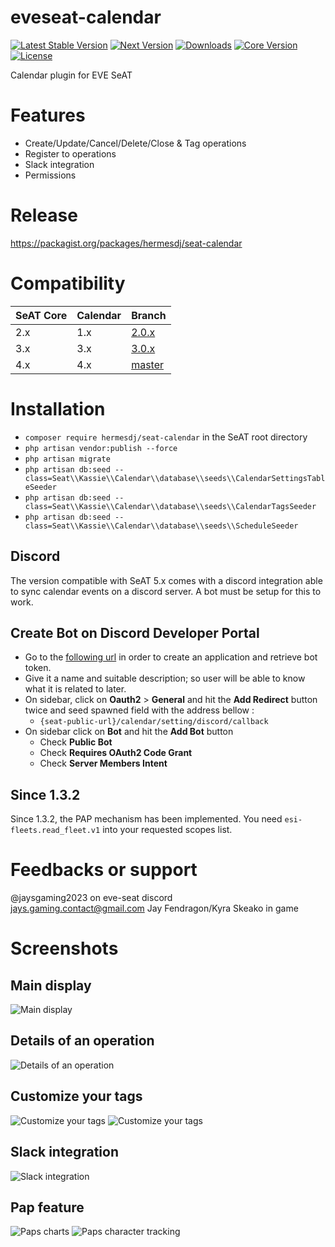 # eveseat-calendar

[![Latest Stable Version](https://img.shields.io/packagist/v/hermesdj/seat-calendar.svg?style=for-the-badge)](https://packagist.org/packages/hermesdj/seat-calendar)
[![Next Version](https://img.shields.io/packagist/vpre/hermesdj/seat-calendar.svg?style=for-the-badge)](https://packagist.org/packages/hermesdj/seat-calendar)
[![Downloads](https://img.shields.io/packagist/dt/hermesdj/seat-calendar?style=for-the-badge)](https://packagist.org/packages/hermesdj/seat-calendar)
[![Core Version](https://img.shields.io/badge/SeAT-5.0.x-blue?style=for-the-badge)](https://github.com/eveseat/seat)
[![License](https://img.shields.io/github/license/hermesdj/seat-calendar?style=for-the-badge)](https://github.com/hermesdj/seat-calendar/blob/master/LICENCE)

Calendar plugin for EVE SeAT

# Features

* Create/Update/Cancel/Delete/Close & Tag operations
* Register to operations
* Slack integration
* Permissions

# Release

https://packagist.org/packages/hermesdj/seat-calendar

# Compatibility

| SeAT Core | Calendar | Branch                                                          |
|-----------|----------|-----------------------------------------------------------------|
| 2.x       | 1.x      | [2.0.x](https://github.com/BenHUET/eveseat-calendar/tree/2.0.x) |
| 3.x       | 3.x      | [3.0.x](https://github.com/BenHUET/eveseat-calendar/tree/3.0.x) |
| 4.x       | 4.x      | [master](https://github.com/BenHUET/eveseat-calendar)           |

# Installation

* `composer require hermesdj/seat-calendar` in the SeAT root directory
* `php artisan vendor:publish --force`
* `php artisan migrate`
* `php artisan db:seed --class=Seat\\Kassie\\Calendar\\database\\seeds\\CalendarSettingsTableSeeder`
* `php artisan db:seed --class=Seat\\Kassie\\Calendar\\database\\seeds\\CalendarTagsSeeder`
* `php artisan db:seed --class=Seat\\Kassie\\Calendar\\database\\seeds\\ScheduleSeeder`

## Discord
The version compatible with SeAT 5.x comes with a discord integration able to sync calendar events on a discord server.
A bot must be setup for this to work.

## Create Bot on Discord Developer Portal
- Go to the [following url](https://discordapp.com/developers/applications) in order to create an application and retrieve bot token.
- Give it a name and suitable description; so user will be able to know what it is related to later.
- On sidebar, click on **Oauth2** > **General** and hit the **Add Redirect** button twice and seed spawned field with the address bellow :
    - `{seat-public-url}/calendar/setting/discord/callback`
- On sidebar click on **Bot** and hit the **Add Bot** button
    - Check **Public Bot**
    - Check **Requires OAuth2 Code Grant**
    - Check **Server Members Intent**

## Since 1.3.2

Since 1.3.2, the PAP mechanism has been implemented. You need `esi-fleets.read_fleet.v1` into your requested scopes
list.

# Feedbacks or support

@jaysgaming2023 on eve-seat discord  
jays.gaming.contact@gmail.com
Jay Fendragon/Kyra Skeako in game

# Screenshots

## Main display

![Main display](./img/main_display.png "Main display")

## Details of an operation

![Details of an operation](./img/operation_details.png "Details of an operation")

## Customize your tags

![Customize your tags](./img/tags_creation.png "Customize your tags")
![Customize your tags](./img/tags_management.png "Manage your tags")

## Slack integration

![Slack integration](http://i.imgur.com/zV2w9sx.png "Slack integration")

## Pap feature

![Paps charts](https://user-images.githubusercontent.com/648753/34275321-0af18d90-e69d-11e7-9a93-31c07f4b303c.png "Paps charts")
![Paps character tracking](https://user-images.githubusercontent.com/648753/34328226-dc165886-e8d9-11e7-8084-731b0d674f8d.png "Paps character tracking")
